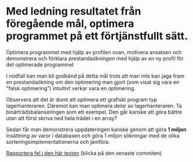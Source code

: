 # Med ledning resultatet från föregående mål, optimera programmet på ett förtjänstfullt sätt.

Optimera programmet med hjälp av profilen ovan, motivera ansatsen
och demonstrera och förklara prestanda*ökningen* med hjälp av en
ny profil för det optimerade programmet

I nödfall kan man bli godkänd på detta mål trots att man inte kan
jaga fram en prestandaökning om den optimering man gjort (som
visat sig vara en "falsk optimering") intuitivt verkar vara en
optimering.

Observera att det är dumt att optimera ett grafiskt program typ
lagerhanteraren. Däremot kan man optimera *delar* av
lagerhanteraren. Ta binärträdsbalanseringen som ett exempel. Den
går kanske att göra bättre utan att först skriva ned hela trädet i
en array?

Sedan får man demonstrera uppdateringen kanske genom att göra **1
miljon** insättning av varor i databasen och göra 1 miljon
sökningar med de olika sorteringsimplementationerna och jämföra.

[Rapportera fel i den här texten](https://github.com/IOOPM-UU/achievements/commits/master/O43.md) (klicka på den senaste commiten)